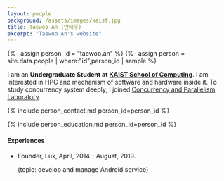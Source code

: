 ```yaml
---
layout: people
background: /assets/images/kaist.jpg
title: Taewoo An (안태우)
excerpt: "Taewoo An's website"
---
```


{%- assign person_id = "taewoo.an" %}
{%- assign person = site.data.people | where:"id",person_id | sample %}

I am an **Undergraduate Student at [KAIST School of Computing](https://cs.kaist.ac.kr)**.
I am interested in HPC and mechanism of software and hardware inside it. To study concurrency system deeply, I joined [Concurrency and Parallelism Laboratory](https://www.fearless.systems).

{% include person_contact.md person_id=person_id %}


{% include person_education.md person_id=person_id %}


#### Experiences
- Founder, Lux, April, 2014 - August, 2019.

  (topic: develop and manage Android service)
